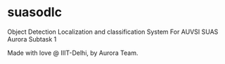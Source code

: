 # suasodlc
Object Detection Localization and classification System
For AUVSI SUAS
Aurora Subtask 1

Made with love @ IIIT-Delhi, by Aurora Team.
